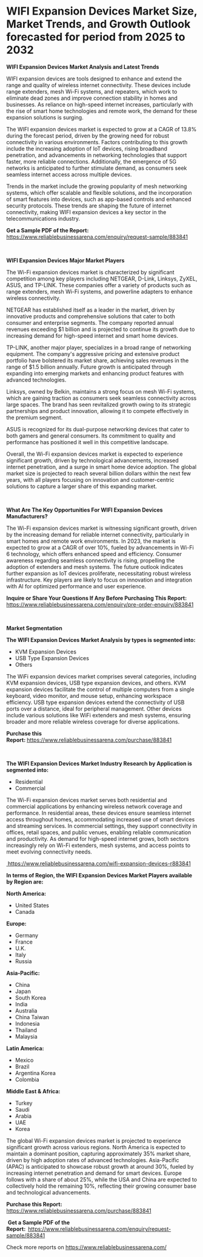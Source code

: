 <p><h1>WIFI Expansion Devices Market Size, Market Trends, and Growth Outlook forecasted for period from 2025 to 2032</h1></p><p><strong>WIFI Expansion Devices Market Analysis and Latest Trends</strong></p>
<p><p>WIFI expansion devices are tools designed to enhance and extend the range and quality of wireless internet connectivity. These devices include range extenders, mesh Wi-Fi systems, and repeaters, which work to eliminate dead zones and improve connection stability in homes and businesses. As reliance on high-speed internet increases, particularly with the rise of smart home technologies and remote work, the demand for these expansion solutions is surging.</p><p>The WIFI expansion devices market is expected to grow at a CAGR of 13.8% during the forecast period, driven by the growing need for robust connectivity in various environments. Factors contributing to this growth include the increasing adoption of IoT devices, rising broadband penetration, and advancements in networking technologies that support faster, more reliable connections. Additionally, the emergence of 5G networks is anticipated to further stimulate demand, as consumers seek seamless internet access across multiple devices. </p><p>Trends in the market include the growing popularity of mesh networking systems, which offer scalable and flexible solutions, and the incorporation of smart features into devices, such as app-based controls and enhanced security protocols. These trends are shaping the future of internet connectivity, making WIFI expansion devices a key sector in the telecommunications industry.</p></p>
<p><strong>Get a Sample PDF of the Report:&nbsp;</strong> <a href="https://www.reliablebusinessarena.com/enquiry/request-sample/883841?utm_campaign=3170&utm_medium=2&utm_source=Github&utm_content=ia&utm_term=06042025&utm_id=wifi-expansion-devices">https://www.reliablebusinessarena.com/enquiry/request-sample/883841</a></p>
<p>&nbsp;</p>
<p><strong>WIFI Expansion Devices Major Market Players</strong></p>
<p><p>The Wi-Fi expansion devices market is characterized by significant competition among key players including NETGEAR, D-Link, Linksys, ZyXEL, ASUS, and TP-LINK. These companies offer a variety of products such as range extenders, mesh Wi-Fi systems, and powerline adapters to enhance wireless connectivity.</p><p>NETGEAR has established itself as a leader in the market, driven by innovative products and comprehensive solutions that cater to both consumer and enterprise segments. The company reported annual revenues exceeding $1 billion and is projected to continue its growth due to increasing demand for high-speed internet and smart home devices.</p><p>TP-LINK, another major player, specializes in a broad range of networking equipment. The company's aggressive pricing and extensive product portfolio have bolstered its market share, achieving sales revenues in the range of $1.5 billion annually. Future growth is anticipated through expanding into emerging markets and enhancing product features with advanced technologies.</p><p>Linksys, owned by Belkin, maintains a strong focus on mesh Wi-Fi systems, which are gaining traction as consumers seek seamless connectivity across large spaces. The brand has seen revitalized growth owing to its strategic partnerships and product innovation, allowing it to compete effectively in the premium segment.</p><p>ASUS is recognized for its dual-purpose networking devices that cater to both gamers and general consumers. Its commitment to quality and performance has positioned it well in this competitive landscape.</p><p>Overall, the Wi-Fi expansion devices market is expected to experience significant growth, driven by technological advancements, increased internet penetration, and a surge in smart home device adoption. The global market size is projected to reach several billion dollars within the next few years, with all players focusing on innovation and customer-centric solutions to capture a larger share of this expanding market.</p></p>
<p>&nbsp;</p>
<p><strong>What Are The Key Opportunities For WIFI Expansion Devices Manufacturers?</strong></p>
<p><p>The Wi-Fi expansion devices market is witnessing significant growth, driven by the increasing demand for reliable internet connectivity, particularly in smart homes and remote work environments. In 2023, the market is expected to grow at a CAGR of over 10%, fueled by advancements in Wi-Fi 6 technology, which offers enhanced speed and efficiency. Consumer awareness regarding seamless connectivity is rising, propelling the adoption of extenders and mesh systems. The future outlook indicates further expansion as IoT devices proliferate, necessitating robust wireless infrastructure. Key players are likely to focus on innovation and integration with AI for optimized performance and user experience.</p></p>
<p><strong>Inquire or Share Your Questions If Any Before Purchasing This Report:</strong> <a href="https://www.reliablebusinessarena.com/enquiry/pre-order-enquiry/883841?utm_campaign=3170&utm_medium=2&utm_source=Github&utm_content=ia&utm_term=06042025&utm_id=wifi-expansion-devices">https://www.reliablebusinessarena.com/enquiry/pre-order-enquiry/883841</a></p>
<p>&nbsp;</p>
<p><strong>Market Segmentation</strong></p>
<p><strong>The WIFI Expansion Devices Market Analysis by types is segmented into:</strong></p>
<p><ul><li>KVM Expansion Devices</li><li>USB Type Expansion Devices</li><li>Others</li></ul></p>
<p><p>The WiFi expansion devices market comprises several categories, including KVM expansion devices, USB type expansion devices, and others. KVM expansion devices facilitate the control of multiple computers from a single keyboard, video monitor, and mouse setup, enhancing workspace efficiency. USB type expansion devices extend the connectivity of USB ports over a distance, ideal for peripheral management. Other devices include various solutions like WiFi extenders and mesh systems, ensuring broader and more reliable wireless coverage for diverse applications.</p></p>
<p><strong>Purchase this Report:&nbsp;</strong><a href="https://www.reliablebusinessarena.com/purchase/883841?utm_campaign=3170&utm_medium=2&utm_source=Github&utm_content=ia&utm_term=06042025&utm_id=wifi-expansion-devices">https://www.reliablebusinessarena.com/purchase/883841</a></p>
<p>&nbsp;</p>
<p><strong>The WIFI Expansion Devices Market Industry Research by Application is segmented into:</strong></p>
<p><ul><li>Residential</li><li>Commercial</li></ul></p>
<p><p>The Wi-Fi expansion devices market serves both residential and commercial applications by enhancing wireless network coverage and performance. In residential areas, these devices ensure seamless internet access throughout homes, accommodating increased use of smart devices and streaming services. In commercial settings, they support connectivity in offices, retail spaces, and public venues, enabling reliable communication and productivity. As demand for high-speed internet grows, both sectors increasingly rely on Wi-Fi extenders, mesh systems, and access points to meet evolving connectivity needs.</p></p>
<p><a href="https://www.reliablebusinessarena.com/wifi-expansion-devices-r883841?utm_campaign=3170&utm_medium=2&utm_source=Github&utm_content=ia&utm_term=06042025&utm_id=wifi-expansion-devices">&nbsp;https://www.reliablebusinessarena.com/wifi-expansion-devices-r883841</a></p>
<p><strong>In terms of Region, the WIFI Expansion Devices Market Players available by Region are:</strong></p>
<p>
    <p> <strong> North America: </strong>
        <ul>
            <li>United States</li>
            <li>Canada</li>
        </ul>
        </p> 
    <p> <strong> Europe: </strong>
        <ul>
            <li>Germany</li>
            <li>France</li>
            <li>U.K.</li>
            <li>Italy</li>
            <li>Russia</li>
        </ul>
        </p> 
    <p> <strong> Asia-Pacific: </strong>
        <ul>
            <li>China</li>
            <li>Japan</li>
            <li>South Korea</li>
            <li>India</li>
            <li>Australia</li>
            <li>China Taiwan</li>
            <li>Indonesia</li>
            <li>Thailand</li>
            <li>Malaysia</li>
        </ul>
        </p> 
    <p> <strong> Latin America: </strong>
        <ul>
            <li>Mexico</li>
            <li>Brazil</li>
            <li>Argentina Korea</li>
            <li>Colombia</li>
        </ul>
        </p> 
    <p> <strong> Middle East & Africa: </strong>
        <ul>
            <li>Turkey</li>
            <li>Saudi</li>
            <li>Arabia</li>
            <li>UAE</li>
            <li>Korea</li>
        </ul>
    </p>
    </p>
<p><p>The global Wi-Fi expansion devices market is projected to experience significant growth across various regions. North America is expected to maintain a dominant position, capturing approximately 35% market share, driven by high adoption rates of advanced technologies. Asia-Pacific (APAC) is anticipated to showcase robust growth at around 30%, fueled by increasing internet penetration and demand for smart devices. Europe follows with a share of about 25%, while the USA and China are expected to collectively hold the remaining 10%, reflecting their growing consumer base and technological advancements.</p></p>
<p><strong>Purchase this Report: </strong><a href="https://www.reliablebusinessarena.com/purchase/883841?utm_campaign=3170&utm_medium=2&utm_source=Github&utm_content=ia&utm_term=06042025&utm_id=wifi-expansion-devices">https://www.reliablebusinessarena.com/purchase/883841</a></p>
<p>&nbsp;<strong>Get a Sample PDF of the Report:&nbsp;&nbsp;</strong><a href="https://www.reliablebusinessarena.com/enquiry/request-sample/883841?utm_campaign=3170&utm_medium=2&utm_source=Github&utm_content=ia&utm_term=06042025&utm_id=wifi-expansion-devices">https://www.reliablebusinessarena.com/enquiry/request-sample/883841</a></p>
<p><strong></strong></p>
<p>Check more reports on <a href="https://www.reliablebusinessarena.com/?utm_campaign=3170&utm_medium=2&utm_source=Github&utm_content=ia&utm_term=06042025&utm_id=wifi-expansion-devices">https://www.reliablebusinessarena.com/</a></p>